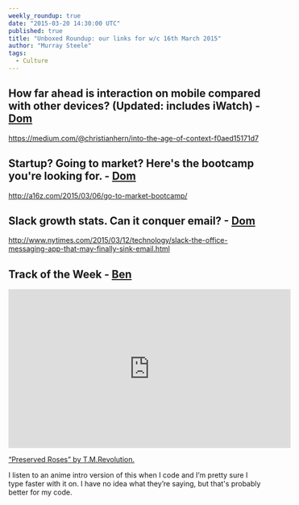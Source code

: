 ```yaml
---
weekly_roundup: true
date: "2015-03-20 14:30:00 UTC"
published: true
title: "Unboxed Roundup: our links for w/c 16th March 2015"
author: "Murray Steele"
tags:
  - Culture
---
```


## How far ahead is interaction on mobile compared with other devices? (Updated: includes iWatch) - [Dom](/people/dominic-mason)

https://medium.com/@christianhern/into-the-age-of-context-f0aed15171d7

## Startup? Going to market? Here's the bootcamp you're looking for. - [Dom](/people/dominic-mason)

http://a16z.com/2015/03/06/go-to-market-bootcamp/

## Slack growth stats. Can it conquer email? - [Dom](/people/dominic-mason)

http://www.nytimes.com/2015/03/12/technology/slack-the-office-messaging-app-that-may-finally-sink-email.html

## Track of the Week - [Ben](/people/ben-wong)

<iframe width="560" height="315" src="https://www.youtube.com/embed/zynxSanDBzg" frameborder="0" allowfullscreen></iframe>

[“Preserved Roses” by T.M.Revolution.](https://www.youtube.com/watch?v=zynxSanDBzg)

I listen to an anime intro version of this when I code and I’m pretty
sure I type faster with it on. I have no idea what they’re saying, but that's
probably better for my code.
